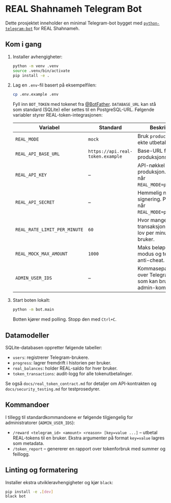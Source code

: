 # REAL Shahnameh Telegram Bot

Dette prosjektet inneholder en minimal Telegram-bot bygget med [`python-telegram-bot`](https://python-telegram-bot.org/) for REAL Shahnameh.

## Kom i gang

1. Installer avhengigheter:

   ```bash
   python -m venv .venv
   source .venv/bin/activate
   pip install -e .
   ```

2. Lag en `.env`-fil basert på eksempelfilen:

   ```bash
   cp .env.example .env
   ```

   Fyll inn `BOT_TOKEN` med tokenet fra [@BotFather](https://t.me/BotFather).
   `DATABASE_URL` kan stå som standard (SQLite) eller settes til en PostgreSQL-URL.
   Følgende variabler styrer REAL-token-integrasjonen:

   | Variabel | Standard | Beskrivelse |
   | -------- | -------- | ----------- |
   | `REAL_MODE` | `mock` | Bruk `production` for ekte utbetalinger. |
   | `REAL_API_BASE_URL` | `https://api.real-token.example` | Base-URL for produksjons-API. |
   | `REAL_API_KEY` | – | API-nøkkel for produksjon. Påkrevd når `REAL_MODE=production`. |
   | `REAL_API_SECRET` | – | Hemmelig nøkkel for signering. Påkrevd når `REAL_MODE=production`. |
   | `REAL_RATE_LIMIT_PER_MINUTE` | `60` | Hvor mange transaksjoner som er lov per minutt per bruker. |
   | `REAL_MOCK_MAX_AMOUNT` | `1000` | Maks beløp i mock-modus og terskel for anti-cheat. |
   | `ADMIN_USER_IDS` | – | Kommaseparert liste over Telegram-ID-er som kan bruke admin-kommandoer. |

3. Start boten lokalt:

   ```bash
   python -m bot.main
   ```

   Botten kjører med polling. Stopp den med `Ctrl+C`.

## Datamodeller

SQLite-databasen oppretter følgende tabeller:

- `users`: registrerer Telegram-brukere.
- `progress`: lagrer fremdrift i historien per bruker.
- `real_balances`: holder REAL-saldo for hver bruker.
- `token_transactions`: audit-logg for alle tokenutbetalinger.

Se også `docs/real_token_contract.md` for detaljer om API-kontrakten og `docs/security_testing.md` for testprosedyrer.

## Kommandoer

I tillegg til standardkommandoene er følgende tilgjengelig for administratorer (`ADMIN_USER_IDS`):

- `/reward <telegram_id> <amount> <reason> [key=value ...]` – utbetal REAL-tokens til en bruker. Ekstra argumenter på format `key=value` lagres som metadata.
- `/token_report` – genererer en rapport over tokenforbruk med summer og feillogg.

## Linting og formatering

Installer ekstra utvikleravhengigheter og kjør `black`:

```bash
pip install -e .[dev]
black bot
```
